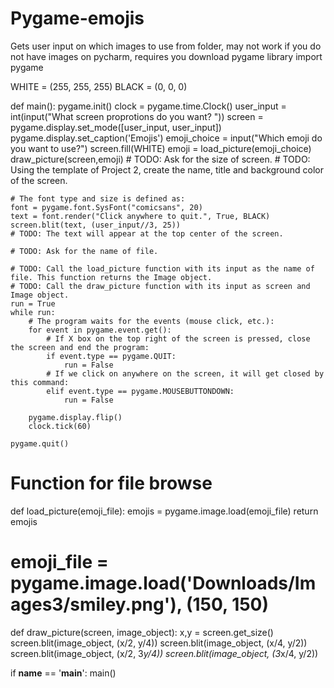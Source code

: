 # Pygame-emojis
Gets user input on which images to use from folder, may not work if you do not have images on pycharm, requires you download pygame library
import pygame

WHITE = (255, 255, 255)
BLACK = (0, 0, 0)


def main():
    pygame.init()
    clock = pygame.time.Clock()
    user_input = int(input("What screen proprotions do you want? "))
    screen = pygame.display.set_mode([user_input, user_input])
    pygame.display.set_caption('Emojis')
    emoji_choice = input("Which emoji do you want to use?")
    screen.fill(WHITE)
    emoji = load_picture(emoji_choice)
    draw_picture(screen,emoji)
    # TODO: Ask for the size of screen.
    # TODO: Using the template of Project 2, create the name, title and background color of the screen.

    # The font type and size is defined as:
    font = pygame.font.SysFont("comicsans", 20)
    text = font.render("Click anywhere to quit.", True, BLACK)
    screen.blit(text, (user_input//3, 25))
    # TODO: The text will appear at the top center of the screen.

    # TODO: Ask for the name of file.

    # TODO: Call the load_picture function with its input as the name of file. This function returns the Image object.
    # TODO: Call the draw_picture function with its input as screen and Image object.
    run = True
    while run:
        # The program waits for the events (mouse click, etc.):
        for event in pygame.event.get():
            # If X box on the top right of the screen is pressed, close the screen and end the program:
            if event.type == pygame.QUIT:
                run = False
            # If we click on anywhere on the screen, it will get closed by this command:
            elif event.type == pygame.MOUSEBUTTONDOWN:
                run = False

        pygame.display.flip()
        clock.tick(60)

    pygame.quit()


# Function for file browse
def load_picture(emoji_file):
    emojis = pygame.image.load(emoji_file)
    return emojis
   # emoji_file = pygame.image.load('Downloads/Images3/smiley.png'), (150, 150)






def draw_picture(screen, image_object):
    x,y = screen.get_size()
    screen.blit(image_object, (x/2, y/4))
    screen.blit(image_object, (x/4, y/2))
    screen.blit(image_object, (x/2, 3*y/4))
    screen.blit(image_object, (3*x/4, y/2))


if __name__ == '__main__':
    main()
